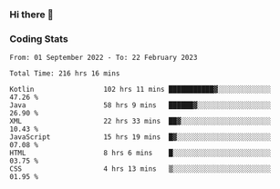 ### Hi there 👋

<!--
**Girrafeec/girrafeec** is a ✨ _special_ ✨ repository because its `README.md` (this file) appears on your GitHub profile.

Here are some ideas to get you started:

- 🔭 I’m currently working on ...
- 🌱 I’m currently learning ...
- 👯 I’m looking to collaborate on ...
- 🤔 I’m looking for help with ...
- 💬 Ask me about ...
- 📫 How to reach me: ...
- 😄 Pronouns: ...
- ⚡ Fun fact: ...
-->

### Coding Stats
<!--START_SECTION:waka-->

```text
From: 01 September 2022 - To: 22 February 2023

Total Time: 216 hrs 16 mins

Kotlin                 102 hrs 11 mins ███████████▓░░░░░░░░░░░░░   47.26 %
Java                   58 hrs 9 mins   ██████▓░░░░░░░░░░░░░░░░░░   26.90 %
XML                    22 hrs 33 mins  ██▓░░░░░░░░░░░░░░░░░░░░░░   10.43 %
JavaScript             15 hrs 19 mins  █▓░░░░░░░░░░░░░░░░░░░░░░░   07.08 %
HTML                   8 hrs 6 mins    █░░░░░░░░░░░░░░░░░░░░░░░░   03.75 %
CSS                    4 hrs 13 mins   ▒░░░░░░░░░░░░░░░░░░░░░░░░   01.95 %
```

<!--END_SECTION:waka-->
